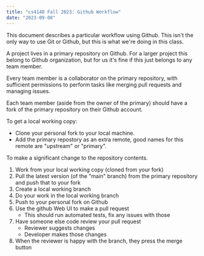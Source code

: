 ```yaml
---
title: "cs4140 Fall 2023: Github Workflow"
date: "2023-09-08"
---
```


This document describes a particular workflow using Github. This isn't
the only way to use Git or Github, but this is what we're doing in
this class.

A project lives in a primary repository on Github. For a larger
project this belong to Github organization, but for us it's fine if
this just belongs to any team member.

Every team member is a collaborator on the primary repository, with
sufficient permissions to perform tasks like merging pull requests and
managing issues.

Each team member (aside from the owner of the primary) should have a
fork of the primary repository on their Github account.

To get a local working copy:

 - Clone your personal fork to your local machine.
 - Add the primary repostory as an extra remote, good names for this
   remote are "upstream" or "primary".

To make a significant change to the repository contents.

 1. Work from your local working copy (cloned from your fork)
 1. Pull the latest version (of the "main" branch) from the primary
    repository and push that to your fork
 2. Create a local working branch
 3. Do your work in the local working branch
 4. Push to your personal fork on Github
 5. Use the github Web UI to make a pull request
    - This should run automated tests, fix any issues with those
 6. Have someone else code review your pull request
    - Reviewer suggests changes
    - Developer makes those changes
 7. When the reviewer is happy with the branch, they press the merge button
